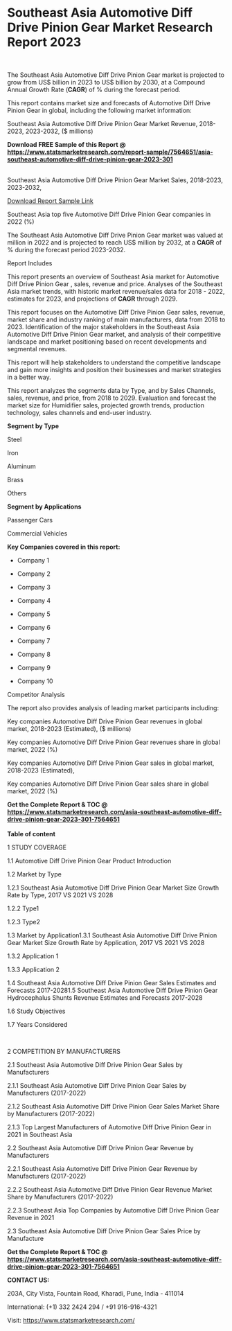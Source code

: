 <h1>Southeast Asia Automotive Diff Drive Pinion Gear Market Research Report 2023</h1><br/><p>The Southeast Asia Automotive Diff Drive Pinion Gear market is projected to grow from US$ billion in 2023 to US$ billion by 2030, at a Compound Annual Growth Rate (<strong>CAGR</strong>) of % during the forecast period.</p><p>
 
 This report contains market size and forecasts of Automotive Diff Drive Pinion Gear in global, including the following market information:</p><p>
 
 Southeast Asia Automotive Diff Drive Pinion Gear Market Revenue, 2018-2023, 2023-2032, ($ millions)</p><div><b>Download FREE Sample of this Report @ <a href="https://www.statsmarketresearch.com/download-free-sample/7564651/asia-southeast-automotive-diff-drive-pinion-gear-2023-301">https://www.statsmarketresearch.com/report-sample/7564651/asia-southeast-automotive-diff-drive-pinion-gear-2023-301</a></b></div><br><p>
 
 Southeast Asia Automotive Diff Drive Pinion Gear Market Sales, 2018-2023, 2023-2032,</p><p><a href="https://www.statsmarketresearch.com/download-free-sample/7564651/asia-southeast-automotive-diff-drive-pinion-gear-2023-301">Download Report Sample Link</a></p><p>
 
 Southeast Asia top five Automotive Diff Drive Pinion Gear companies in 2022 (%)</p><p>
 
 The Southeast Asia Automotive Diff Drive Pinion Gear market was valued at million in 2022 and is projected to reach US$ million by 2032, at a <strong>CAGR</strong> of % during the forecast period 2023-2032.</p><p>
 
 Report Includes</p><p>
 
 This report presents an overview of Southeast Asia market for Automotive Diff Drive Pinion Gear , sales, revenue and price. Analyses of the Southeast Asia market trends, with historic market revenue/sales data for 2018 - 2022, estimates for 2023, and projections of <strong>CAGR</strong> through 2029.</p><p>
 
 This report focuses on the Automotive Diff Drive Pinion Gear sales, revenue, market share and industry ranking of main manufacturers, data from 2018 to 2023. Identification of the major stakeholders in the Southeast Asia Automotive Diff Drive Pinion Gear market, and analysis of their competitive landscape and market positioning based on recent developments and segmental revenues.</p><p>
 
 This report will help stakeholders to understand the competitive landscape and gain more insights and position their businesses and market strategies in a better way.</p><p>
 
 This report analyzes the segments data by Type, and by Sales Channels, sales, revenue, and price, from 2018 to 2029. Evaluation and forecast the market size for Humidifier sales, projected growth trends, production technology, sales channels and end-user industry.</p><p>
 
  <strong>Segment by Type</strong></p><p>
 
 Steel</p><p>Iron</p><p>Aluminum</p><p>Brass</p><p>Others</p><p>
 
 <strong> Segment <strong><strong>by Applications</strong></strong></strong></p><p>
 
 Passenger Cars</p><p>Commercial Vehicles</p><p><strong>Key Companies covered in this report:</strong></p><p>
 
 </p><ul><p></p><li>Company 1</li><p></p><li>Company 2</li><p></p><li>Company 3</li><p></p><li>Company 4</li><p></p><li>Company 5</li><p></p><li>Company 6</li><p></p><li>Company 7</li><p></p><li>Company 8</li><p></p><li>Company 9</li><p></p><li>Company 10</li><p></p></ul><p>Competitor Analysis</p><p>
 
 The report also provides analysis of leading market participants including:</p><p>
 
 Key companies Automotive Diff Drive Pinion Gear revenues in global market, 2018-2023 (Estimated), ($ millions)</p><p>
 
 Key companies Automotive Diff Drive Pinion Gear revenues share in global market, 2022 (%)</p><p>
 
 Key companies Automotive Diff Drive Pinion Gear sales in global market, 2018-2023 (Estimated),</p><p>
 
 Key companies Automotive Diff Drive Pinion Gear sales share in global market, 2022 (%)</p><div><b>Get the Complete Report & TOC @ <a href="https://www.statsmarketresearch.com/asia-southeast-automotive-diff-drive-pinion-gear-2023-301-7564651">https://www.statsmarketresearch.com/asia-southeast-automotive-diff-drive-pinion-gear-2023-301-7564651</a></b></div><br><b>Table of content</b><p>1 STUDY COVERAGE<br />
 
 1.1 Automotive Diff Drive Pinion Gear Product Introduction<br />
 
 1.2 Market by Type<br />
 
 1.2.1 Southeast Asia Automotive Diff Drive Pinion Gear Market Size Growth Rate by Type, 2017 VS 2021 VS 2028<br />
 
 1.2.2 Type1<br />
 
 1.2.3 Type2<br />
 
 1.3 Market by Application1.3.1 Southeast Asia Automotive Diff Drive Pinion Gear Market Size Growth Rate by Application, 2017 VS 2021 VS 2028<br />
 
 1.3.2 Application 1<br />
 
 1.3.3 Application 2<br />
 
 1.4 Southeast Asia Automotive Diff Drive Pinion Gear Sales Estimates and Forecasts 2017-20281.5 Southeast Asia Automotive Diff Drive Pinion Gear Hydrocephalus Shunts Revenue Estimates and Forecasts 2017-2028<br />
 
 1.6 Study Objectives<br />
 
 1.7 Years Considered<br />
 
 <br />
 
 2 COMPETITION BY MANUFACTURERS<br />
 
 2.1 Southeast Asia Automotive Diff Drive Pinion Gear Sales by Manufacturers<br />
 
 2.1.1 Southeast Asia Automotive Diff Drive Pinion Gear Sales by Manufacturers (2017-2022)<br />
 
 2.1.2 Southeast Asia Automotive Diff Drive Pinion Gear Sales Market Share by Manufacturers (2017-2022)<br />
 
 2.1.3 Top Largest Manufacturers of Automotive Diff Drive Pinion Gear in 2021 in Southeast Asia<br />
 
 2.2 Southeast Asia Automotive Diff Drive Pinion Gear Revenue by Manufacturers<br />
 
 2.2.1 Southeast Asia Automotive Diff Drive Pinion Gear Revenue by Manufacturers (2017-2022)<br />
 
 2.2.2 Southeast Asia Automotive Diff Drive Pinion Gear Revenue Market Share by Manufacturers (2017-2022)<br />
 
 2.2.3 Southeast Asia Top Companies by Automotive Diff Drive Pinion Gear Revenue in 2021<br />
 
 2.3 Southeast Asia Automotive Diff Drive Pinion Gear Sales Price by Manufacture<br><div><b>Get the Complete Report & TOC @ <a href="https://www.statsmarketresearch.com/asia-southeast-automotive-diff-drive-pinion-gear-2023-301-7564651">https://www.statsmarketresearch.com/asia-southeast-automotive-diff-drive-pinion-gear-2023-301-7564651</a></b></div></p>
 
 <b>CONTACT US:</b><br>
 
 203A, City Vista, Fountain Road, Kharadi, Pune, India - 411014 <br>
 
 International: (+1) 332 2424 294 / +91 916-916-4321<br>
 
 Visit: <a href="https://www.statsmarketresearch.com/">https://www.statsmarketresearch.com/</a>
 
 <br>
